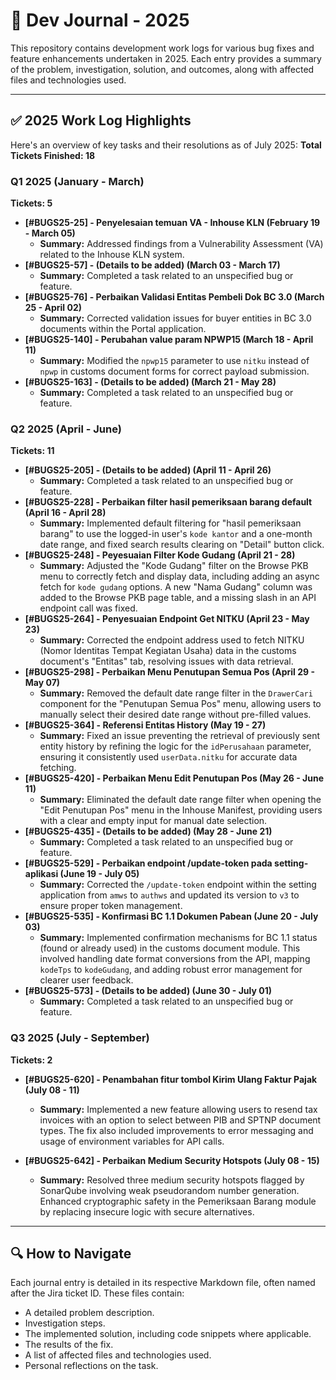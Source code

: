 # 🚀 Dev Journal - 2025

This repository contains development work logs for various bug fixes and feature enhancements undertaken in 2025. Each entry provides a summary of the problem, investigation, solution, and outcomes, along with affected files and technologies used.

---

## ✅ 2025 Work Log Highlights

Here's an overview of key tasks and their resolutions as of July 2025:
**Total Tickets Finished: 18**

### Q1 2025 (January - March)
**Tickets: 5**

* **[#BUGS25-25] - Penyelesaian temuan VA - Inhouse KLN (February 19 - March 05)**
    * **Summary:** Addressed findings from a Vulnerability Assessment (VA) related to the Inhouse KLN system.
* **[#BUGS25-57] - (Details to be added) (March 03 - March 17)**
    * **Summary:** Completed a task related to an unspecified bug or feature.
* **[#BUGS25-76] - Perbaikan Validasi Entitas Pembeli Dok BC 3.0 (March 25 - April 02)**
    * **Summary:** Corrected validation issues for buyer entities in BC 3.0 documents within the Portal application.
* **[#BUGS25-140] - Perubahan value param NPWP15 (March 18 - April 11)**
    * **Summary:** Modified the `npwp15` parameter to use `nitku` instead of `npwp` in customs document forms for correct payload submission.
* **[#BUGS25-163] - (Details to be added) (March 21 - May 28)**
    * **Summary:** Completed a task related to an unspecified bug or feature.

### Q2 2025 (April - June)
**Tickets: 11**

* **[#BUGS25-205] - (Details to be added) (April 11 - April 26)**
    * **Summary:** Completed a task related to an unspecified bug or feature.
* **[#BUGS25-228] - Perbaikan filter hasil pemeriksaan barang default (April 16 - April 28)**
    * **Summary:** Implemented default filtering for "hasil pemeriksaan barang" to use the logged-in user's `kode kantor` and a one-month date range, and fixed search results clearing on "Detail" button click.
* **[#BUGS25-248] - Peyesuaian Filter Kode Gudang (April 21 - 28)**
    * **Summary:** Adjusted the "Kode Gudang" filter on the Browse PKB menu to correctly fetch and display data, including adding an async fetch for `kode gudang` options. A new "Nama Gudang" column was added to the Browse PKB page table, and a missing slash in an API endpoint call was fixed.
* **[#BUGS25-264] - Penyesuaian Endpoint Get NITKU (April 23 - May 23)**
    * **Summary:** Corrected the endpoint address used to fetch NITKU (Nomor Identitas Tempat Kegiatan Usaha) data in the customs document's "Entitas" tab, resolving issues with data retrieval.
* **[#BUGS25-298] - Perbaikan Menu Penutupan Semua Pos (April 29 - May 07)**
    * **Summary:** Removed the default date range filter in the `DrawerCari` component for the "Penutupan Semua Pos" menu, allowing users to manually select their desired date range without pre-filled values.
* **[#BUGS25-364] - Referensi Entitas History (May 19 - 27)**
    * **Summary:** Fixed an issue preventing the retrieval of previously sent entity history by refining the logic for the `idPerusahaan` parameter, ensuring it consistently used `userData.nitku` for accurate data fetching.
* **[#BUGS25-420] - Perbaikan Menu Edit Penutupan Pos (May 26 - June 11)**
    * **Summary:** Eliminated the default date range filter when opening the "Edit Penutupan Pos" menu in the Inhouse Manifest, providing users with a clear and empty input for manual date selection.
* **[#BUGS25-435] - (Details to be added) (May 28 - June 21)**
    * **Summary:** Completed a task related to an unspecified bug or feature.
* **[#BUGS25-529] - Perbaikan endpoint /update-token pada setting-aplikasi (June 19 - July 05)**
    * **Summary:** Corrected the `/update-token` endpoint within the setting application from `amws` to `authws` and updated its version to `v3` to ensure proper token management.
* **[#BUGS25-535] - Konfirmasi BC 1.1 Dokumen Pabean (June 20 - July 03)**
    * **Summary:** Implemented confirmation mechanisms for BC 1.1 status (found or already used) in the customs document module. This involved handling date format conversions from the API, mapping `kodeTps` to `kodeGudang`, and adding robust error management for clearer user feedback.
* **[#BUGS25-573] - (Details to be added) (June 30 - July 01)**
    * **Summary:** Completed a task related to an unspecified bug or feature.


### Q3 2025 (July - September)
**Tickets: 2**

* **[#BUGS25-620] - Penambahan fitur tombol Kirim Ulang Faktur Pajak (July 08 - 11)**
    * **Summary:** Implemented a new feature allowing users to resend tax invoices with an option to select between PIB and SPTNP document types. The fix also included improvements to error messaging and usage of environment variables for API calls.

* **[#BUGS25-642] - Perbaikan Medium Security Hotspots (July 08 - 15)**
    * **Summary:** Resolved three medium security hotspots flagged by SonarQube involving weak pseudorandom number generation. Enhanced cryptographic safety in the Pemeriksaan Barang module by replacing insecure logic with secure alternatives.


---

## 🔍 How to Navigate

Each journal entry is detailed in its respective Markdown file, often named after the Jira ticket ID. These files contain:

* A detailed problem description.
* Investigation steps.
* The implemented solution, including code snippets where applicable.
* The results of the fix.
* A list of affected files and technologies used.
* Personal reflections on the task.
